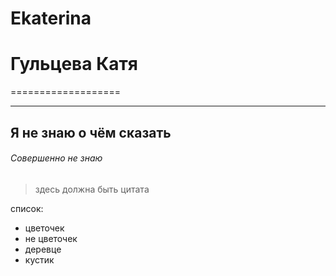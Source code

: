 # Ekaterina
# Гульцева Катя


===================

-------------------

## Я не знаю о чём сказать
###### Совершенно не знаю

> здесь
> должна
> быть
> цитата

список:
+ цветочек
+ не цветочек
+ деревце
+ кустик
